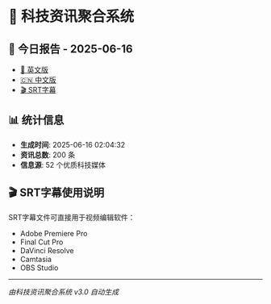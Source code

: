 # 📰 科技资讯聚合系统

## 🔗 今日报告 - 2025-06-16

- [📄 英文版](output/tech_news_english_2025-06-16.md)
- [🇨🇳 中文版](output/tech_news_chinese_2025-06-16.md)
- [🎬 SRT字幕](output/tech_news_subtitles_2025-06-16.srt)

## 📊 统计信息

- **生成时间**: 2025-06-16 02:04:32
- **资讯总数**: 200 条
- **信息源**: 52 个优质科技媒体

## 🎬 SRT字幕使用说明

SRT字幕文件可直接用于视频编辑软件：
- Adobe Premiere Pro
- Final Cut Pro
- DaVinci Resolve
- Camtasia
- OBS Studio

---
*由科技资讯聚合系统 v3.0 自动生成*
